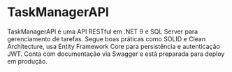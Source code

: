 # TaskManagerAPI
TaskManagerAPI é uma API RESTful em .NET 9 e SQL Server para gerenciamento de tarefas. Segue boas práticas como SOLID e Clean Architecture, usa Entity Framework Core para persistência e autenticação JWT. Conta com documentação via Swagger e está preparada para deploy em produção.
